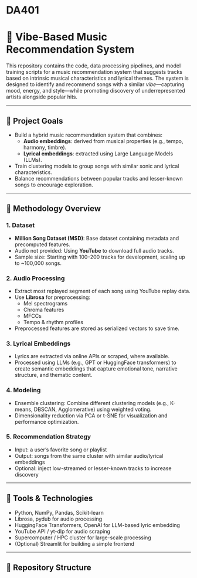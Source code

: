 # DA401
# 🎵 Vibe-Based Music Recommendation System

This repository contains the code, data processing pipelines, and model training scripts for a music recommendation system that suggests tracks based on intrinsic musical characteristics and lyrical themes. The system is designed to identify and recommend songs with a similar *vibe*—capturing mood, energy, and style—while promoting discovery of underrepresented artists alongside popular hits.

---

## 🚀 Project Goals

- Build a hybrid music recommendation system that combines:
  - **Audio embeddings**: derived from musical properties (e.g., tempo, harmony, timbre).
  - **Lyrical embeddings**: extracted using Large Language Models (LLMs).
- Train clustering models to group songs with similar sonic and lyrical characteristics.
- Balance recommendations between popular tracks and lesser-known songs to encourage exploration.

---

## 🧠 Methodology Overview

### 1. **Dataset**

- **Million Song Dataset (MSD)**: Base dataset containing metadata and precomputed features.
- Audio not provided: Using **YouTube** to download full audio tracks.
- Sample size: Starting with 100–200 tracks for development, scaling up to ~100,000 songs.

### 2. **Audio Processing**

- Extract most replayed segment of each song using YouTube replay data.
- Use **Librosa** for preprocessing:
  - Mel spectrograms
  - Chroma features
  - MFCCs
  - Tempo & rhythm profiles
- Preprocessed features are stored as serialized vectors to save time.

### 3. **Lyrical Embeddings**

- Lyrics are extracted via online APIs or scraped, where available.
- Processed using LLMs (e.g., GPT or HuggingFace transformers) to create semantic embeddings that capture emotional tone, narrative structure, and thematic content.

### 4. **Modeling**

- Ensemble clustering: Combine different clustering models (e.g., K-means, DBSCAN, Agglomerative) using weighted voting.
- Dimensionality reduction via PCA or t-SNE for visualization and performance optimization.

### 5. **Recommendation Strategy**

- Input: a user’s favorite song or playlist
- Output: songs from the same cluster with similar audio/lyrical embeddings
- Optional: inject low-streamed or lesser-known tracks to increase discovery

---

## 🧰 Tools & Technologies

- Python, NumPy, Pandas, Scikit-learn
- Librosa, pydub for audio processing
- HuggingFace Transformers, OpenAI for LLM-based lyric embedding
- YouTube API / yt-dlp for audio scraping
- Supercomputer / HPC cluster for large-scale processing
- (Optional) Streamlit for building a simple frontend

---

## 📁 Repository Structure
